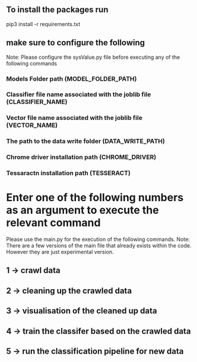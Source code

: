 ## To install the packages run 

pip3 install -r requirements.txt

## make sure to configure the following 
Note: Please configure the sysValue.py file before executing any of the following commands 

### Models Folder path (MODEL_FOLDER_PATH)
### Classifier file name associated with the joblib file (CLASSIFIER_NAME)
### Vector file name associated with the joblib file (VECTOR_NAME)
### The path to the data write folder (DATA_WRITE_PATH)
### Chrome driver installation path (CHROME_DRIVER)
### Tessaractn installation path (TESSERACT)


# Enter one of the following numbers as an argument to execute the relevant command 
Please use the main.py for the execution of the following commands. 
Note: There are a few versions of the main file that already exists within the code. However they are just experimental version. 

## 1 -> crawl data
## 2 -> cleaning up the crawled data 
## 3 -> visualisation of the cleaned up data 
## 4 -> train the classifer based on the crawled data
## 5 -> run the classification pipeline for new data
 
